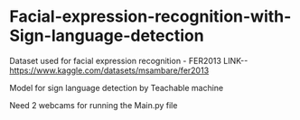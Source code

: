 # Facial-expression-recognition-with-Sign-language-detection

Dataset used for facial expression recognition - FER2013 LINK--https://www.kaggle.com/datasets/msambare/fer2013

Model for sign language detection by Teachable machine

Need 2 webcams for running the Main.py file 
